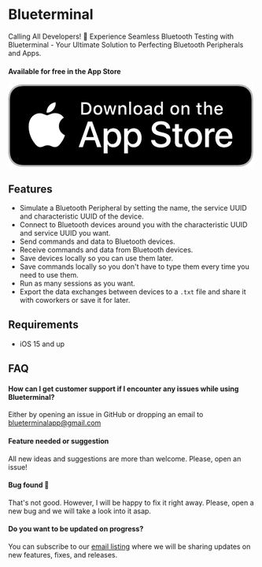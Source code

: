 # Blueterminal
Calling All Developers! 🚀 Experience Seamless Bluetooth Testing with Blueterminal - Your Ultimate Solution to Perfecting Bluetooth Peripherals and Apps. 

#### Available for free in the App Store
[![App Store](assets/appstore-badge.png)](https://apps.apple.com/app/apple-store/id6443909948?pt=120967647&ct=github&mt=8)

## Features

- Simulate a Bluetooth Peripheral by setting the name, the service UUID and characteristic UUID of the device.
- Connect to Bluetooth devices around you with the characteristic UUID and service UUID you want.
- Send commands and data to Bluetooth devices.
- Receive commands and data from Bluetooth devices.
- Save devices locally so you can use them later.
- Save commands locally so you don't have to type them every time you need to use them.
- Run as many sessions as you want.
- Export the data exchanges between devices to a `.txt` file and share it with coworkers or save it for later.

## Requirements

- iOS 15 and up

## FAQ
#### How can I get customer support if I encounter any issues while using Blueterminal?
Either by opening an issue in GitHub or dropping an email to blueterminalapp@gmail.com

#### Feature needed or suggestion
All new ideas and suggestions are more than welcome. Please, open an issue!

#### Bug found 🐛
That's not good. However, I will be happy to fix it right away. Please, open a new bug and we will take a look into it asap.

#### Do you want to be updated on progress?
You can subscribe to our [email listing](https://blueterminal.gumroad.com/subscribe) where we will be sharing updates on new features, fixes, and releases.
